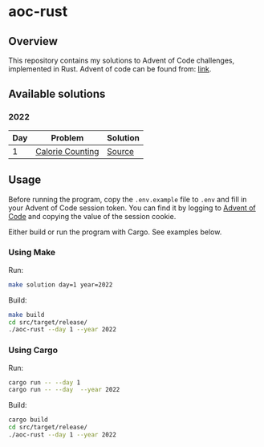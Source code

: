 # aoc-rust

## Overview

This repository contains my solutions to Advent of Code challenges, implemented in Rust. Advent of code can be found from: [link](https://adventofcode.com/).

## Available solutions

### 2022

| Day | Problem                                                 | Solution                              |
| --- | ------------------------------------------------------- | ------------------------------------- |
| 1   | [Calorie Counting](https://adventofcode.com/2022/day/1) | [Source](src/year_2022/day_1_2022.rs) |

## Usage

Before running the program, copy the `.env.example` file to `.env` and fill in your Advent of Code session token. You can find it by logging to [Advent of Code](https://adventofcode.com/) and copying the value of the session cookie.

Either build or run the program with Cargo. See examples below.

### Using Make

Run:

```sh
make solution day=1 year=2022
```

Build:

```sh
make build
cd src/target/release/
./aoc-rust --day 1 --year 2022
```

### Using Cargo

Run:

```sh
cargo run -- --day 1
cargo run -- --day  --year 2022
```

Build:

```sh
cargo build
cd src/target/release/
./aoc-rust --day 1 --year 2022
```
